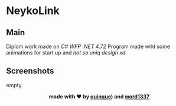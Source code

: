 # **NeykoLink**

## **Main**
Diplom work made on _C# WFP .NET 4.72_
Program made wiht some animations for start up and _not so uniq design xd_

## **Screenshots**
empty

<div align='center'>

<b>made with ❤️ by [quinque](https://t.me/quinque1337)) and [word1337](t.me/luaenjoyer)</b>

</div>
